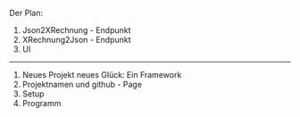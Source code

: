 Der Plan:

1. Json2XRechnung - Endpunkt
2. XRechnung2Json - Endpunkt
3. UI

----------

1. Neues Projekt neues Glück: Ein Framework
2. Projektnamen und github - Page
3. Setup
4. Programm

